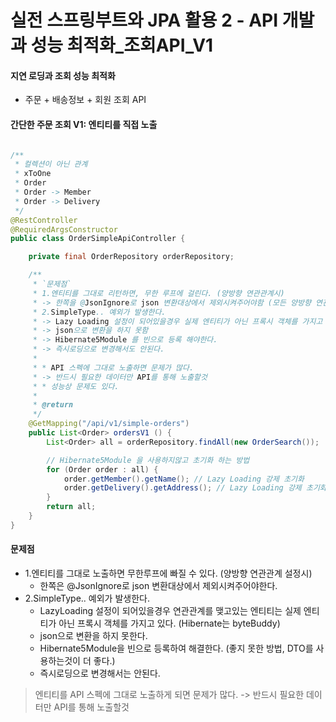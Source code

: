 # 실전 스프링부트와 JPA 활용 2 - API 개발과 성능 최적화_조회API_V1

#### 지연 로딩과 조회 성능  최적화
- 주문 + 배송정보 + 회원 조회 API

#### 간단한 주문 조회 V1: 엔티티를 직접 노출
```java

/**
 * 컬렉션이 아닌 관계
 * xToOne
 * Order
 * Order -> Member
 * Order -> Delivery
 */
@RestController
@RequiredArgsConstructor
public class OrderSimpleApiController {

    private final OrderRepository orderRepository;

    /**
     * `문제점`
     * 1.엔티티를 그대로 리턴하면, 무한 루프에 걸린다. (양방향 연관관계시)
     * -> 한쪽을 @JsonIgnore로 json 변환대상에서 제외시켜주어야함 (모든 양방향 연관관계)
     * 2.SimpleType.. 예외가 발생한다.
     * -> Lazy Loading 설정이 되어있을경우 실제 엔티티가 아닌 프록시 객체를 가지고 있다. (하이버네이트는 byteBuddy 사용)
     * -> json으로 변환을 하지 못함
     * -> Hibernate5Module 를 빈으로 등록 해야한다.
     * -> 즉시로딩으로 변경해서도 안된다.
     * 
     * * API 스펙에 그대로 노출하면 문제가 많다.
     * -> 반드시 필요한 데이터만 API를 통해 노출할것
     * * 성능상 문제도 있다.
     *
     * @return
     */
    @GetMapping("/api/v1/simple-orders")
    public List<Order> ordersV1 () {
        List<Order> all = orderRepository.findAll(new OrderSearch());

        // Hibernate5Module 을 사용하지않고 초기화 하는 방법
        for (Order order : all) {
            order.getMember().getName(); // Lazy Loading 강제 초기화
            order.getDelivery().getAddress(); // Lazy Loading 강제 초기화
        }
        return all;
    }
}
```

#### 문제점
- 1.엔티티를 그대로 노출하면 무한루프에 빠질 수 있다. (양방향 연관관계 설정시)
    - 한쪽은 @JsonIgnore로 json 변환대상에서 제외시켜주어야한다.
- 2.SimpleType.. 예외가 발생한다.
    - LazyLoading 설정이 되어있을경우 연관관계를 맺고있는 엔티티는 실제 엔티티가 아닌 프록시 객체를 가지고 있다. (Hibernate는 byteBuddy)
    - json으로 변환을 하지 못한다.
    - Hibernate5Module을 빈으로 등록하여 해결한다. (좋지 못한 방법,  DTO를 사용하는것이 더 좋다.)
    - 즉시로딩으로 변경해서는 안된다.

> 엔티티를 API 스펙에 그대로 노출하게 되면 문제가 많다. -> 반드시 필요한 데이터만 API를 통해 노출할것
